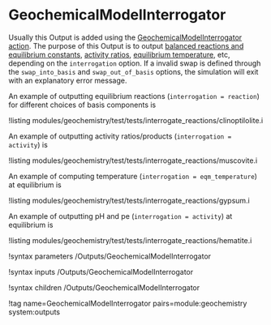 # GeochemicalModelInterrogator

Usually this Output is added using the [GeochemicalModelInterrogator action](GeochemicalModelInterrogator/index.md).  The purpose of this Output is to output [balanced reactions and equilibrium constants](reaction_balancing.md), [activity ratios](activity_ratios.md), [equilibrium temperature](eqm_temp_a.md), etc, depending on the `interrogation` option.  If a invalid swap is defined through the `swap_into_basis` and `swap_out_of_basis` options, the simulation will exit with an explanatory error message.

An example of outputting equilibrium reactions (`interrogation = reaction`) for different choices of basis components is

!listing modules/geochemistry/test/tests/interrogate_reactions/clinoptilolite.i

An example of outputting activity ratios/products (`interrogation = activity`) is

!listing modules/geochemistry/test/tests/interrogate_reactions/muscovite.i

An example of computing temperature (`interrogation = eqm_temperature`) at equilibrium is

!listing modules/geochemistry/test/tests/interrogate_reactions/gypsum.i

An example of outputting pH and pe (`interrogation = activity`) at equilibrium is

!listing modules/geochemistry/test/tests/interrogate_reactions/hematite.i


!syntax parameters /Outputs/GeochemicalModelInterrogator

!syntax inputs /Outputs/GeochemicalModelInterrogator

!syntax children /Outputs/GeochemicalModelInterrogator

!tag name=GeochemicalModelInterrogator pairs=module:geochemistry system:outputs
